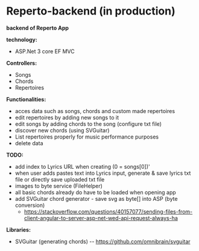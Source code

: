 # Reperto-backend (in production)
**backend of Reperto App**

**technology:**
- ASP.Net 3 core EF MVC

**Controllers:**
- Songs
- Chords
- Repertoires

**Functionalities:**
- acces data such as songs, chords and custom made repertoires
- edit repertoires by adding new songs to it
- edit songs by adding chords to the song (configure txt file)
- discover new chords (using SVGuitar)
- List repertoires properly for music performance purposes
- delete data

**TODO:**
- add index to Lyrics URL when creating (0 = songs[0])'
- when user adds pastes text into Lyrics input, generate & save lyrics txt file or directly save uploaded txt file
- images to byte service (FileHelper)
- all basic chords already do have to be loaded when opening app
- add SVGuitar chord generator - save svg as byte[] into ASP (byte conversion) 
  - https://stackoverflow.com/questions/40157077/sending-files-from-client-angular-to-server-asp-net-wed-api-request-always-ha

**Libraries:**
- SVGuitar (generating chords) -- https://github.com/omnibrain/svguitar
